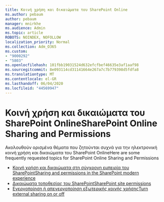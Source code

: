 ```yaml
---
title: Κοινή χρήση και δικαιώματα του SharePoint Online
ms.author: pebaum
author: pebaum
manager: mnirkhe
ms.audience: Admin
ms.topic: article
ROBOTS: NOINDEX, NOFOLLOW
localization_priority: Normal
ms.collection: Adm_O365
ms.custom:
- "9000292"
- "5803"
ms.openlocfilehash: 101fbb19031524d632efcfbef46635e3af1aaf98
ms.sourcegitcommit: 8e093114cd31141664e267a7c7b779398d5fdfa8
ms.translationtype: MT
ms.contentlocale: el-GR
ms.lasthandoff: 06/04/2020
ms.locfileid: "44569947"
---
```

# <a name="sharepoint-online-sharing-and-permissions"></a><span data-ttu-id="669a5-102">Κοινή χρήση και δικαιώματα του SharePoint Online</span><span class="sxs-lookup"><span data-stu-id="669a5-102">SharePoint Online Sharing and Permissions</span></span>

<span data-ttu-id="669a5-103">Ακολουθούν ορισμένα θέματα που ζητούνται συχνά για την ηλεκτρονική κοινή χρήση και δικαιώματα του SharePoint Online</span><span class="sxs-lookup"><span data-stu-id="669a5-103">Here are some frequently requested topics for SharePoint Online Sharing and Permissions</span></span>

- [<span data-ttu-id="669a5-104">Κοινή χρήση και δικαιώματα στη σύγχρονη εμπειρία του SharePoint</span><span class="sxs-lookup"><span data-stu-id="669a5-104">Sharing and permissions in the SharePoint modern experience</span></span>](https://docs.microsoft.com/sharepoint/modern-experience-sharing-permissions)
- [<span data-ttu-id="669a5-105">Δικαιώματα τοποθεσίας του SharePoint</span><span class="sxs-lookup"><span data-stu-id="669a5-105">SharePoint site permissions</span></span>](https://docs.microsoft.com/sharepoint/customize-sharepoint-site-permissions)
- [<span data-ttu-id="669a5-106">Ενεργοποίηση ή απενεργοποίηση εξωτερικής κοινής χρήσης</span><span class="sxs-lookup"><span data-stu-id="669a5-106">Turn external sharing on or off</span></span>](https://docs.microsoft.com/sharepoint/turn-external-sharing-on-or-off)